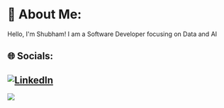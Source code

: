 # 💫 About Me:
Hello, I'm Shubham! I am a Software Developer focusing on Data and AI
## 🌐 Socials:
[![LinkedIn](https://img.shields.io/badge/LinkedIn-%230077B5.svg?logo=linkedin&logoColor=white)](https://linkedin.com/in/https://www.linkedin.com/in/shubhamd01) 
---
[![](https://visitcount.itsvg.in/api?id=sdave0&icon=10&color=12)](https://visitcount.itsvg.in)

